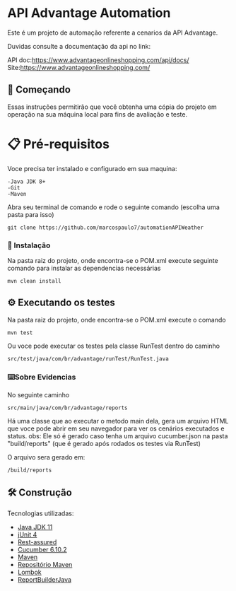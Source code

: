 # API Advantage Automation

Este é um projeto de automação referente a cenarios da API Advantage.

Duvidas consulte a documentação da api no link:

API doc:https://www.advantageonlineshopping.com/api/docs/
Site:https://www.advantageonlineshopping.com/

## 🚀 Começando

Essas instruções permitirão que você obtenha uma cópia do projeto em operação na sua máquina local para fins de avaliação e teste.


# 📋 Pré-requisitos

Voce precisa ter instalado e configurado em sua maquina:
```
-Java JDK 8+
-Git 
-Maven
```

Abra seu terminal de comando e rode o seguinte comando (escolha uma pasta para isso)
```
git clone https://github.com/marcospaulo7/automationAPIWeather
```

### 🔧 Instalação

Na pasta raiz do projeto, onde encontra-se o POM.xml execute seguinte comando para instalar as dependencias necessárias

```
mvn clean install
```

## ⚙️ Executando os testes

Na pasta raiz do projeto, onde encontra-se o POM.xml execute o comando

```
mvn test
```
Ou voce pode executar os testes pela classe RunTest dentro do caminho

```
src/test/java/com/br/advantage/runTest/RunTest.java
```

### ⌨️Sobre Evidencias

No seguinte caminho
```
src/main/java/com/br/advantage/reports
```
Há uma classe que ao executar o metodo main dela, gera um arquivo HTML que voce pode abrir em seu navegador para ver os 
cenários executados e status.
obs: Ele só é gerado caso tenha um arquivo cucumber.json na pasta "build/reports" (que é gerado após rodados os 
testes via RunTest)

O arquivo sera gerado em:
```
/build/reports
```

## 🛠️ Construção

Tecnologias utilizadas:

* [Java JDK 11](https://www.oracle.com/br/java/technologies/javase-downloads.html)
* [jUnit 4](https://junit.org/junit4/)
* [Rest-assured](https://rest-assured.io/)
* [Cucumber 6.10.2](https://cucumber.io/)
* [Maven](https://maven.apache.org/)
* [Repositório Maven](https://mvnrepository.com/)
* [Lombok](https://projectlombok.org/)
* [ReportBuilderJava](https://reportbuilderjava.rajatthareja.com/)
